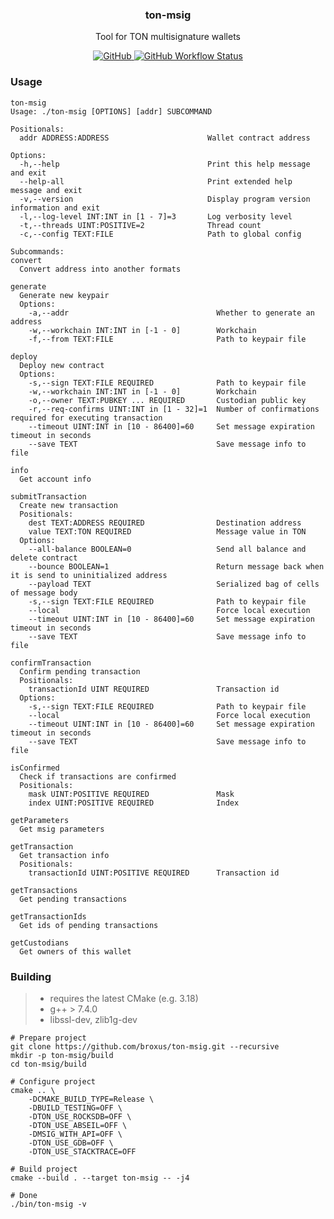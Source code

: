 <p align="center">
    <h3 align="center">ton-msig</h3>
    <p align="center">Tool for TON multisignature wallets</p>
    <p align="center">
        <a href="/LICENSE">
            <img alt="GitHub" src="https://img.shields.io/github/license/broxus/ton-msig" />
        </a>
        <a href="https://github.com/broxus/ton-msig/actions?query=workflow%3Amaster">
            <img alt="GitHub Workflow Status" src="https://img.shields.io/github/workflow/status/broxus/ton-msig/master" />
        </a>
    </p>
</p>

### Usage
```
ton-msig
Usage: ./ton-msig [OPTIONS] [addr] SUBCOMMAND

Positionals:
  addr ADDRESS:ADDRESS                      Wallet contract address

Options:
  -h,--help                                 Print this help message and exit
  --help-all                                Print extended help message and exit
  -v,--version                              Display program version information and exit
  -l,--log-level INT:INT in [1 - 7]=3       Log verbosity level
  -t,--threads UINT:POSITIVE=2              Thread count
  -c,--config TEXT:FILE                     Path to global config

Subcommands:
convert
  Convert address into another formats

generate
  Generate new keypair
  Options:
    -a,--addr                                 Whether to generate an address
    -w,--workchain INT:INT in [-1 - 0]        Workchain
    -f,--from TEXT:FILE                       Path to keypair file

deploy
  Deploy new contract
  Options:
    -s,--sign TEXT:FILE REQUIRED              Path to keypair file
    -w,--workchain INT:INT in [-1 - 0]        Workchain
    -o,--owner TEXT:PUBKEY ... REQUIRED       Custodian public key
    -r,--req-confirms UINT:INT in [1 - 32]=1  Number of confirmations required for executing transaction
    --timeout UINT:INT in [10 - 86400]=60     Set message expiration timeout in seconds
    --save TEXT                               Save message info to file

info
  Get account info

submitTransaction
  Create new transaction
  Positionals:
    dest TEXT:ADDRESS REQUIRED                Destination address
    value TEXT:TON REQUIRED                   Message value in TON
  Options:
    --all-balance BOOLEAN=0                   Send all balance and delete contract
    --bounce BOOLEAN=1                        Return message back when it is send to uninitialized address
    --payload TEXT                            Serialized bag of cells of message body
    -s,--sign TEXT:FILE REQUIRED              Path to keypair file
    --local                                   Force local execution
    --timeout UINT:INT in [10 - 86400]=60     Set message expiration timeout in seconds
    --save TEXT                               Save message info to file

confirmTransaction
  Confirm pending transaction
  Positionals:
    transactionId UINT REQUIRED               Transaction id
  Options:
    -s,--sign TEXT:FILE REQUIRED              Path to keypair file
    --local                                   Force local execution
    --timeout UINT:INT in [10 - 86400]=60     Set message expiration timeout in seconds
    --save TEXT                               Save message info to file

isConfirmed
  Check if transactions are confirmed
  Positionals:
    mask UINT:POSITIVE REQUIRED               Mask
    index UINT:POSITIVE REQUIRED              Index

getParameters
  Get msig parameters

getTransaction
  Get transaction info
  Positionals:
    transactionId UINT:POSITIVE REQUIRED      Transaction id

getTransactions
  Get pending transactions

getTransactionIds
  Get ids of pending transactions

getCustodians
  Get owners of this wallet
```

### Building

> * requires the latest CMake (e.g. 3.18)
> * g++ > 7.4.0
> * libssl-dev, zlib1g-dev

```
# Prepare project
git clone https://github.com/broxus/ton-msig.git --recursive
mkdir -p ton-msig/build
cd ton-msig/build

# Configure project
cmake .. \
    -DCMAKE_BUILD_TYPE=Release \
    -DBUILD_TESTING=OFF \
    -DTON_USE_ROCKSDB=OFF \
    -DTON_USE_ABSEIL=OFF \
    -DMSIG_WITH_API=OFF \
    -DTON_USE_GDB=OFF \
    -DTON_USE_STACKTRACE=OFF

# Build project
cmake --build . --target ton-msig -- -j4

# Done
./bin/ton-msig -v
```

